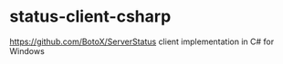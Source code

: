 # status-client-csharp
https://github.com/BotoX/ServerStatus client implementation in C# for Windows
